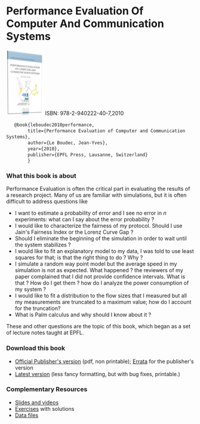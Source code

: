 # Performance Evaluation Of Computer And Communication Systems

![Cover of Book](./perfevalCover2.jpg "Performance Evaluation")
ISBN: 978-2-940222-40-7,2010



```
   @book{leboudec2010performance,
        title={Performance Evaluation of Computer and Communication Systems},
        author={Le Boudec, Jean-Yves},
        year={2010},
        publisher={EPFL Press, Lausanne, Switzerland}
        }
```

### What this book is about

Performance Evaluation is often the critical part in evaluating the results of a research project. Many of us are familiar with simulations, but it is often difficult to address questions like

* I want to estimate a probability of error and I see no error in *n* experiments: what can I say about the error probability ?
* I would like to characterize the fairness of my protocol. Should I use Jain's Fairness Index or the Lorenz Curve Gap ?
* Should I eliminate the beginning of the simulation in order to wait until the system stabilizes ?
* I would like to fit an explanatory model to my data, I was told to use least squares for that; is that the right thing to do ? Why ?
* I simulate a random way point model but the average speed in my simulation is not as expected. What happened ?
the reviewers of my paper complained that I did not provide confidence intervals. What is that ? How do I get them ?
how do I analyze the power consumption of my system ?
* I would like to fit a distribution to the flow sizes that I measured but all my measurements are truncated to a maximum value; how do I account for the truncation?
* What is Palm calculus and why should I know about it ?

These and other questions are the topic of this book, which began as a set of lecture notes taught at EPFL.

### Download this book

* [Official Publisher's version](https://infoscience.epfl.ch/record/146812/files/perfPublisherVersion_1.pdf?version=1) (pdf, non printable); [Errata](./errata/errata.pdf) for the publisher's version
* [Latest version](./book/perf4.pdf) (less fancy formatting, but with bug fixes, printable.)

### Complementary Resources
* [Slides and videos](./slides/slides.html)
* [Exercises](./exos/exos.html) with solutions
* [Data files](./data/data.html)


